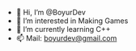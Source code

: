 - 👋 Hi, I’m @BoyurDev
- 👀 I’m interested in Making Games
- 🌱 I’m currently learning C++
- 📫 Mail: boyurdev@gmail.com

<!---
BoyurDev/BoyurDev is a ✨ special ✨ repository because its `README.md` (this file) appears on your GitHub profile.
You can click the Preview link to take a look at your changes.
--->
